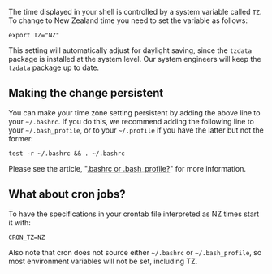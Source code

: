 The time displayed in your shell is controlled by a system variable
called `TZ`. To change to New Zealand time you need to set the variable
as follows:

    export TZ="NZ"

This setting will automatically adjust for daylight saving, since the
`tzdata` package is installed at the system level. Our system engineers
will keep the `tzdata` package up to date.

## Making the change persistent

You can make your time zone setting persistent by adding the above line
to your `~/.bashrc`. If you do this, we recommend adding the following
line to your `~/.bash_profile`, or to your `~/.profile` if you have the
latter but not the former:

    test -r ~/.bashrc && . ~/.bashrc

Please see the article, "[.bashrc or
.bash\_profile?](https://support.nesi.org.nz/hc/en-gb/articles/360001194536)"
for more information.

## What about cron jobs?

To have the specifications in your crontab file interpreted as NZ times
start it with:

    CRON_TZ=NZ

Also note that cron does not source either `~/.bashrc` or
`~/.bash_profile`, so most environment variables will not be set,
including TZ.
